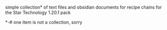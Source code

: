 simple collection\* of text files and obsidian documents for recipe chains for the Star Technology 1.20.1 pack

\*-# one item is not a collection, sorry
